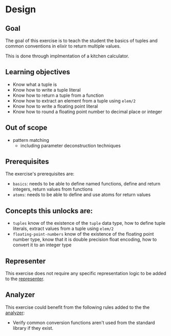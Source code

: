 # Design

## Goal

The goal of this exercise is to teach the student the basics of tuples and common conventions in elixir to return multiple values.

This is done through implmentation of a kitchen calculator.

## Learning objectives

- Know what a tuple is
- Know how to write a tuple literal
- Know how to return a tuple from a function
- Know how to extract an element from a tuple using `elem/2`
- Know how to write a floating point literal
- Know how to round a floating point number to decimal place or integer

## Out of scope

- pattern matching
  - including parameter deconstruction techniques

## Prerequisites

The exercise's prerequisites are:

- `basics`: needs to be able to define named functions, define and return integers, return values from functions
- `atoms`: needs to be able to define and use atoms for return values

## Concepts this unlocks are:

- `tuples` know of the existence of the `tuple` data type, how to define tuple literals, extract values from a tuple using `elem/2`
- `floating-point-numbers` know of the existence of the floating point number type, know that it is double precision float encoding, how to convert it to an integer type

## Representer

This exercise does not require any specific representation logic to be added to the [representer][representer].

## Analyzer

This exercise could benefit from the following rules added to the the [analyzer][analyzer]:

- Verify common conversion functions aren't used from the standard library if they exist.

[analyzer]: https://github.com/exercism/elixir-analyzer
[representer]: https://github.com/exercism/elixir-representer
